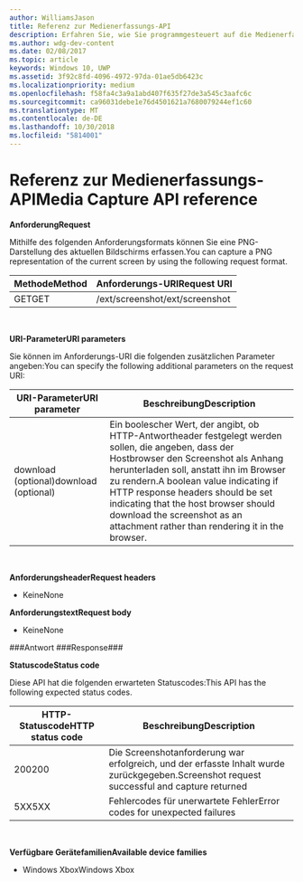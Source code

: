 ```yaml
---
author: WilliamsJason
title: Referenz zur Medienerfassungs-API
description: Erfahren Sie, wie Sie programmgesteuert auf die Medienerfassungs-API zugreifen.
ms.author: wdg-dev-content
ms.date: 02/08/2017
ms.topic: article
keywords: Windows 10, UWP
ms.assetid: 3f92c8fd-4096-4972-97da-01ae5db6423c
ms.localizationpriority: medium
ms.openlocfilehash: f58fa4c3a9a1abd407f635f27de3a545c3aafc6c
ms.sourcegitcommit: ca96031debe1e76d4501621a7680079244ef1c60
ms.translationtype: MT
ms.contentlocale: de-DE
ms.lasthandoff: 10/30/2018
ms.locfileid: "5814001"
---
```

# <a name="media-capture-api-reference"></a><span data-ttu-id="4cbb9-104">Referenz zur Medienerfassungs-API</span><span class="sxs-lookup"><span data-stu-id="4cbb9-104">Media Capture API reference</span></span> #

**<span data-ttu-id="4cbb9-105">Anforderung</span><span class="sxs-lookup"><span data-stu-id="4cbb9-105">Request</span></span>**

<span data-ttu-id="4cbb9-106">Mithilfe des folgenden Anforderungsformats können Sie eine PNG-Darstellung des aktuellen Bildschirms erfassen.</span><span class="sxs-lookup"><span data-stu-id="4cbb9-106">You can capture a PNG representation of the current screen by using the following request format.</span></span>

| <span data-ttu-id="4cbb9-107">Methode</span><span class="sxs-lookup"><span data-stu-id="4cbb9-107">Method</span></span>        | <span data-ttu-id="4cbb9-108">Anforderungs-URI</span><span class="sxs-lookup"><span data-stu-id="4cbb9-108">Request URI</span></span>     | 
| ------------- |-----------------|
| <span data-ttu-id="4cbb9-109">GET</span><span class="sxs-lookup"><span data-stu-id="4cbb9-109">GET</span></span>           | <span data-ttu-id="4cbb9-110">/ext/screenshot</span><span class="sxs-lookup"><span data-stu-id="4cbb9-110">/ext/screenshot</span></span> |
<br>

**<span data-ttu-id="4cbb9-111">URI-Parameter</span><span class="sxs-lookup"><span data-stu-id="4cbb9-111">URI parameters</span></span>**

<span data-ttu-id="4cbb9-112">Sie können im Anforderungs-URI die folgenden zusätzlichen Parameter angeben:</span><span class="sxs-lookup"><span data-stu-id="4cbb9-112">You can specify the following additional parameters on the request URI:</span></span>


| <span data-ttu-id="4cbb9-113">URI-Parameter</span><span class="sxs-lookup"><span data-stu-id="4cbb9-113">URI parameter</span></span>      | <span data-ttu-id="4cbb9-114">Beschreibung</span><span class="sxs-lookup"><span data-stu-id="4cbb9-114">Description</span></span>     | 
| ------------------ |-----------------|
| <span data-ttu-id="4cbb9-115">download (optional)</span><span class="sxs-lookup"><span data-stu-id="4cbb9-115">download (optional)</span></span>| <span data-ttu-id="4cbb9-116">Ein boolescher Wert, der angibt, ob HTTP-Antwortheader festgelegt werden sollen, die angeben, dass der Hostbrowser den Screenshot als Anhang herunterladen soll, anstatt ihn im Browser zu rendern.</span><span class="sxs-lookup"><span data-stu-id="4cbb9-116">A boolean value indicating if HTTP response headers should be set indicating that the host browser should download the screenshot as an attachment rather than rendering it in the browser.</span></span>  |
<br>

**<span data-ttu-id="4cbb9-117">Anforderungsheader</span><span class="sxs-lookup"><span data-stu-id="4cbb9-117">Request headers</span></span>**

* <span data-ttu-id="4cbb9-118">Keine</span><span class="sxs-lookup"><span data-stu-id="4cbb9-118">None</span></span>

**<span data-ttu-id="4cbb9-119">Anforderungstext</span><span class="sxs-lookup"><span data-stu-id="4cbb9-119">Request body</span></span>**

* <span data-ttu-id="4cbb9-120">Keine</span><span class="sxs-lookup"><span data-stu-id="4cbb9-120">None</span></span>

###<a name="response"></a><span data-ttu-id="4cbb9-121">Antwort ###</span><span class="sxs-lookup"><span data-stu-id="4cbb9-121">Response###</span></span>

**<span data-ttu-id="4cbb9-122">Statuscode</span><span class="sxs-lookup"><span data-stu-id="4cbb9-122">Status code</span></span>**

<span data-ttu-id="4cbb9-123">Diese API hat die folgenden erwarteten Statuscodes:</span><span class="sxs-lookup"><span data-stu-id="4cbb9-123">This API has the following expected status codes.</span></span>

| <span data-ttu-id="4cbb9-124">HTTP-Statuscode</span><span class="sxs-lookup"><span data-stu-id="4cbb9-124">HTTP status code</span></span>   | <span data-ttu-id="4cbb9-125">Beschreibung</span><span class="sxs-lookup"><span data-stu-id="4cbb9-125">Description</span></span>     | 
| ------------------ |-----------------|
| <span data-ttu-id="4cbb9-126">200</span><span class="sxs-lookup"><span data-stu-id="4cbb9-126">200</span></span>                | <span data-ttu-id="4cbb9-127">Die Screenshotanforderung war erfolgreich, und der erfasste Inhalt wurde zurückgegeben.</span><span class="sxs-lookup"><span data-stu-id="4cbb9-127">Screenshot request successful and capture returned</span></span> |
| <span data-ttu-id="4cbb9-128">5XX</span><span class="sxs-lookup"><span data-stu-id="4cbb9-128">5XX</span></span>                | <span data-ttu-id="4cbb9-129">Fehlercodes für unerwartete Fehler</span><span class="sxs-lookup"><span data-stu-id="4cbb9-129">Error codes for unexpected failures</span></span> |
<br>

**<span data-ttu-id="4cbb9-130">Verfügbare Gerätefamilien</span><span class="sxs-lookup"><span data-stu-id="4cbb9-130">Available device families</span></span>**

* <span data-ttu-id="4cbb9-131">Windows Xbox</span><span class="sxs-lookup"><span data-stu-id="4cbb9-131">Windows Xbox</span></span>

